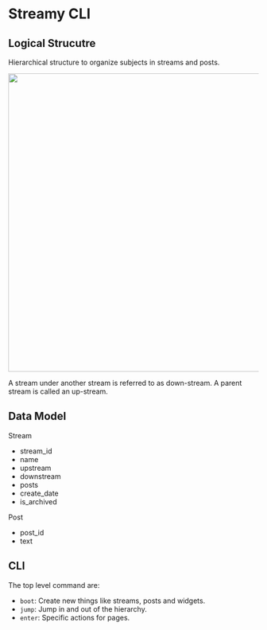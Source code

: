 # Streamy CLI

## Logical Strucutre

Hierarchical structure to organize subjects in streams and posts.

<image src="images/hierarchy.png" width="600" />

A stream under another stream is referred to as down-stream. A parent stream is called an up-stream.

## Data Model

Stream

- stream_id
- name
- upstream
- downstream
- posts
- create_date
- is_archived

Post

- post_id
- text

## CLI

The top level command are:

- `boot`: Create new things like streams, posts and widgets.
- `jump`: Jump in and out of the hierarchy.
- `enter`: Specific actions for pages.
